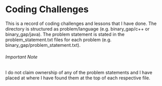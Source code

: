Coding Challenges
=====

This is a record of coding challenges and lessons that I have done. The directory is structured as problem/language (e.g. binary\_gap/c++ or binary\_gap/java). The problem statement is stated in the problem\_statement.txt files for each problem (e.g. binary\_gap/problem\_statement.txt).

###### Important Note
I do not claim ownership of any of the problem statements and I have placed at where I have found them at the top of each respective file.


